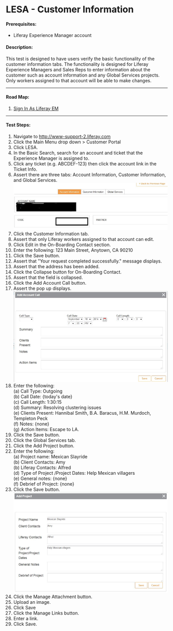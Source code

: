 LESA - Customer Information
===========================

#### Prerequisites: ####
* Liferay Experience Manager account


#### Description: ####
This test is designed to have users verify the basic functionality of the customer information tabs. The functionality is designed for Liferay Experience Managers and Sales Reps to enter information about the customer such as account information and any Global Services projects. Only workers assigned to that account will be able to make changes.

****
#### Road Map: ####
1. [Sign In As Liferay EM](#SignInAsLiferayEM)


****

#### Test Steps: ####
1. <a href="#SignInAsLiferayEM" name="SignInAsLiferayEM"></a>Navigate to http://www-support-2.liferay.com
1. Click the Main Menu drop down > Customer Portal
1. Click LESA.
1. In the Basic Search, search for an account and ticket that the Experience Manager is assigned to.
1. Click any ticket (e.g. ABCDEF-123) then click the account link in the Ticket Info. 
1. Assert there are three tabs: Account Information, Customer Information, and Global Services.    
![account information](../images/customer-information01.jpg)
1. Click the Customer Information tab.
1. Assert that only Liferay workers assigned to that account can edit.
1. Click Edit in the On-Boarding Contact section.
1. Enter the following: 123 Main Street, Anytown, CA 90210
1. Click the Save button.
1. Assert that "Your request completed successfully." message displays.
1. Assert that the address has been added.
1. Click the Collapse button for On-Boarding Contact.
1. Assert that the field is collapsed.
1. Click the Add Account Call button.
1. Assert the pop up displays.    
![add account call](../images/customer-information02.jpg)
1. Enter the following:    
	(a) Call Type: Outgoing    
	(b) Call Date: {today's date}    
	(c) Call Length: 1:30:15    
	(d) Summary: Resolving clustering issues    
	(e) Clients Present: Hannibal Smith, B.A. Baracus, H.M. Murdoch, Templeton Peck    
	(f) Notes: {none}    
	(g) Action Items: Escape to LA.
1. Click the Save button.
1. Click the Global Services tab.
1. Click the Add Project button.
1. Enter the following:    
	(a) Project name: Mexican Slayride    
	(b) Client Contacts: Amy    
	(b) Liferay Contacts: Alfred    
	(d) Type of Project /Project Dates: Help Mexican villagers    
	(e) General notes: {none}   
	(f) Debrief of Project: {none}    
1. Click the Save button.    
![add gs project](../images/customer-information03.jpg)
1. Click the Manage Attachment button.
1. Upload an image.
1. Click Save
1. Click the Manage Links button.
1. Enter a link.
1. Click Save.


